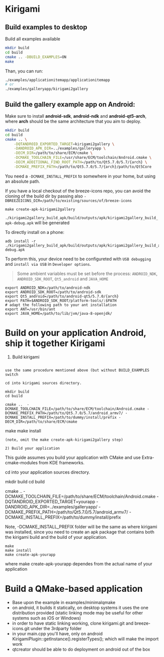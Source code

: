 # Kirigami

## Build examples to desktop
Build all examples available
```sh
mkdir build
cd build
cmake .. -DBUILD_EXAMPLES=ON
make
```
Than, you can run:
```sh
./examples/applicationitemapp/applicationitemapp
# or
./examples/galleryapp/kirigami2gallery
```

## Build the gallery example app on Android:
Make sure to install **android-sdk**, **android-ndk** and **android-qt5-arch**, where **arch** should be the same architecture that you aim to deploy.
```sh
mkdir build
cd build
cmake .. \
    -DQTANDROID_EXPORTED_TARGET=kirigami2gallery \
    -DANDROID_APK_DIR=../examples/galleryapp \
    -DECM_DIR=/path/to/share/ECM/cmake \
    -DCMAKE_TOOLCHAIN_FILE=/usr/share/ECM/toolchain/Android.cmake \
    -DECM_ADDITIONAL_FIND_ROOT_PATH=/path/to/Qt5.7.0/5.7/{arch} \
    -DCMAKE_PREFIX_PATH=/path/to/Qt5.7.0/5.7/{arch}/path/to/Qt5Core
```

You need a `-DCMAKE_INSTALL_PREFIX` to somewhere in your home, but using an absolute path.

If you have a local checkout of the breeze-icons repo, you can avoid the cloning of the build dir
by passing also `-DBREEZEICONS_DIR=/path/to/existing/sources/of/breeze-icons`

```
make create-apk-kirigami2gallery
```

`./kirigami2gallery_build_apk/build/outputs/apk/kirigami2gallery_build_apk-debug.apk` will be generated

To directly install on a phone:
```
adb install -r ./kirigami2gallery_build_apk/build/outputs/apk/kirigami2gallery_build_apk-debug.apk
```
To perform this, your device need to be configureted with `USB debugging` and `install via USB` in `Developer options`.

> Some ambient variables must be set before the process: `ANDROID_NDK`, `ANDROID_SDK_ROOT`, `Qt5_android` and `JAVA_HOME`
```
export ANDROID_NDK=/path/to/android-ndk
export ANDROID_SDK_ROOT=/path/to/android-sdk
export Qt5_android=/path/to/android-qt5/5.7.0/{arch}
export PATH=$ANDROID_SDK_ROOT/platform-tools/:$PATH
# adapt the following path to your ant installation
export ANT=/usr/bin/ant
export JAVA_HOME=/path/to/lib/jvm/java-8-openjdk/
```
# Build on your application Android, ship it together Kirigami

1) Build kirigami
```

use the same procedure mentioned above (but without BUILD_EXAMPLES switch

cd into kirigami sources directory.

mkdir build
cd build

cmake ..  -DCMAKE_TOOLCHAIN_FILE=/path/to/share/ECM/toolchain/Android.cmake -DCMAKE_PREFIX_PATH=/path/to/Qt5.7.0/5.7/android_armv7/ -DCMAKE_INSTALL_PREFIX=/path/to/dummy/install/prefix -DECM_DIR=/path/to/share/ECM/cmake

```
make
make install
```
(note, omit the make create-apk-kirigami2gallery step)

2) Build your application
```
This guide assumes you build your application with CMake and use Extra-cmake-modules from KDE frameworks.


cd into your application sources directory.

mkdir build
cd build

cmake ..  -DCMAKE_TOOLCHAIN_FILE=/path/to/share/ECM/toolchain/Android.cmake -DQTANDROID_EXPORTED_TARGET=yourapp -DANDROID_APK_DIR=../examples/galleryapp/ -DCMAKE_PREFIX_PATH=/path/to/Qt5.7.0/5.7/android_armv7/ -DCMAKE_INSTALL_PREFIX=/path/to/dummy/install/prefix

Note, -DCMAKE_INSTALL_PREFIX folder will be the same as where kirigami was installed, since you need to create an apk package that contains both the kirigami build and the build of your application.

```
make
make install
make create-apk-yourapp
```

where make create-apk-yourapp dependes from the actual name of your application

# Build a QMake-based application

* Base upon the example in examples/minimalqmake
* on android, it builds it statically, on desktop systems it uses the one distribution provided (static linking mode may be useful for other systems such as iOS or Windows)
* in order to have static linking working, clone kirigami.git and breeze-icons.git under the 3rdparty folder
* in your main.cpp you'll have, only on android KirigamiPlugin::getInstance().registerTypes(); which will make the import work
* qtcreator should be able to do deployment on android out of the box

